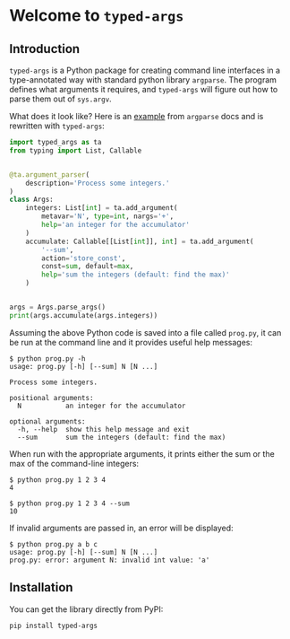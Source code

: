 # Welcome to `typed-args`

## Introduction

`typed-args` is a Python package for creating command line interfaces in a type-annotated way with standard python library `argparse`. 
The program defines what arguments it requires, and `typed-args` will figure out how to parse them out of `sys.argv`.


What does it look like? Here is an [example](https://docs.python.org/3/library/argparse.html#example) from `argparse` docs and is rewritten with `typed-args`:

```python
import typed_args as ta
from typing import List, Callable


@ta.argument_parser(
    description='Process some integers.'
)
class Args:
    integers: List[int] = ta.add_argument(
        metavar='N', type=int, nargs='+',
        help='an integer for the accumulator'
    )
    accumulate: Callable[[List[int]], int] = ta.add_argument(
        '--sum',
        action='store_const',
        const=sum, default=max,
        help='sum the integers (default: find the max)'
    )


args = Args.parse_args()
print(args.accumulate(args.integers))
```

Assuming the above Python code is saved into a file called `prog.py`, it can be run at the command line and it provides useful help messages:

```text
$ python prog.py -h
usage: prog.py [-h] [--sum] N [N ...]

Process some integers.

positional arguments:
  N           an integer for the accumulator

optional arguments:
  -h, --help  show this help message and exit
  --sum       sum the integers (default: find the max)
```

When run with the appropriate arguments, it prints either the sum or the max of the command-line integers:

```text
$ python prog.py 1 2 3 4
4

$ python prog.py 1 2 3 4 --sum
10
```

If invalid arguments are passed in, an error will be displayed:

```text
$ python prog.py a b c
usage: prog.py [-h] [--sum] N [N ...]
prog.py: error: argument N: invalid int value: 'a'
```


## Installation

You can get the library directly from PyPI:

```shell
pip install typed-args
```
